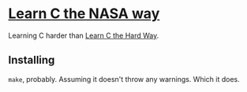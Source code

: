 # [Learn C the NASA way][1]

Learning C harder than [Learn C the Hard Way][2].

## Installing

`make`, probably. Assuming it doesn't throw any warnings. Which it does.

[1]: http://www.splint.org/sponsors.html
[2]: http://c.learncodethehardway.org/